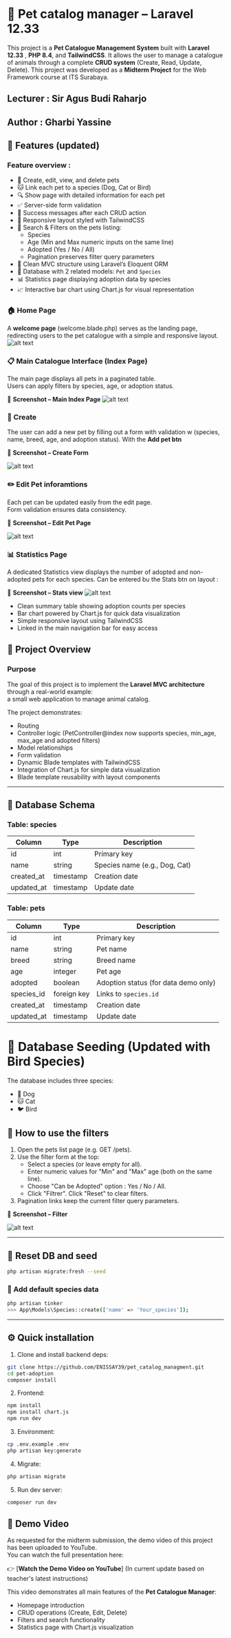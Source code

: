 # 🐾 Pet catalog manager – Laravel 12.33

This project is a **Pet Catalogue Management System** built with **Laravel 12.33** , **PHP 8.4**, and **TailwindCSS**.
It allows the user to manage a catalogue of animals through a complete **CRUD system** (Create, Read, Update, Delete).
This project was developed as a **Midterm Project** for the Web Framework course at ITS Surabaya.

## Lecturer : **Sir Agus Budi Raharjo**

## Author : **Gharbi Yassine**

## 🚀 Features (updated)

### Feature overview :

-   🐶 Create, edit, view, and delete pets
-   🐱 Link each pet to a species (Dog, Cat or Bird)
-   🔍 Show page with detailed information for each pet
-   ✅ Server-side form validation
-   📨 Success messages after each CRUD action
-   🎨 Responsive layout styled with TailwindCSS
-   🔎 Search & Filters on the pets listing:
    -   Species
    -   Age (Min and Max numeric inputs on the same line)
    -   Adopted (Yes / No / All)
    -   Pagination preserves filter query parameters
-   🧩 Clean MVC structure using Laravel’s Eloquent ORM
-   💾 Database with 2 related models: `Pet` and `Species`
-   📊 Statistics page displaying adoption data by species
-   📈 Interactive bar chart using Chart.js for visual representation

### 🏠 Home Page

A **welcome page** (welcome.blade.php) serves as the landing page,
redirecting users to the pet catalogue with a simple and responsive layout.
![alt text](image-1.png)

### 📋 Main Catalogue Interface (Index Page)

The main page displays all pets in a paginated table.  
Users can apply filters by species, age, or adoption status.

📸 **Screenshot – Main Index Page**
![alt text](image-3.png)

### 🐶 Create

The user can add a new pet by filling out a form with validation w (species, name, breed, age, and adoption status).
With the **Add pet btn**

📸 **Screenshot – Create Form**

![alt text](image-4.png)

### ✏️ Edit Pet inforamtions

Each pet can be updated easily from the edit page.  
Form validation ensures data consistency.

📸 **Screenshot – Edit Pet Page**

![alt text](image-5.png)

### 📊 Statistics Page

A dedicated Statistics view displays the number of adopted and non-adopted pets for each species.
Can be entered bu the Stats btn on layout :

📸 **Screenshot – Stats view**
![alt text](image-6.png)

-   Clean summary table showing adoption counts per species
-   Bar chart powered by Chart.js for quick data visualization
-   Simple responsive layout using TailwindCSS
-   Linked in the main navigation bar for easy access

## 🧠 Project Overview

### Purpose

The goal of this project is to implement the **Laravel MVC architecture** through a real-world example:  
a small web application to manage animal catalog.

The project demonstrates:

-   Routing
-   Controller logic (PetController@index now supports species, min_age, max_age and adopted filters)
-   Model relationships
-   Form validation
-   Dynamic Blade templates with TailwindCSS
-   Integration of Chart.js for simple data visualization
-   Blade template reusability with layout components

---

## 🧱 Database Schema

### **Table: species**

| Column     | Type      | Description                   |
| ---------- | --------- | ----------------------------- |
| id         | int       | Primary key                   |
| name       | string    | Species name (e.g., Dog, Cat) |
| created_at | timestamp | Creation date                 |
| updated_at | timestamp | Update date                   |

### **Table: pets**

| Column     | Type        | Description                          |
| ---------- | ----------- | ------------------------------------ |
| id         | int         | Primary key                          |
| name       | string      | Pet name                             |
| breed      | string      | Breed name                           |
| age        | integer     | Pet age                              |
| adopted    | boolean     | Adoption status (for data demo only) |
| species_id | foreign key | Links to `species.id`                |
| created_at | timestamp   | Creation date                        |
| updated_at | timestamp   | Update date                          |

# 🌱 Database Seeding (Updated with Bird Species)

The database includes three species:

-   🐶 Dog
-   🐱 Cat
-   🐦 Bird

## 🔎 How to use the filters

1. Open the pets list page (e.g. GET /pets).
2. Use the filter form at the top:
    - Select a species (or leave empty for all).
    - Enter numeric values for "Min" and "Max" age (both on the same line).
    - Choose "Can be Adopted" option : Yes / No / All.
    - Click "Filtrer". Click "Reset" to clear filters.
3. Pagination links keep the current filter query parameters.

📸 **Screenshot – Filter**

![alt text](image-7.png)

---

## 🧩 Reset DB and seed

```bash
php artisan migrate:fresh --seed
```

### 🐶 Add default species data

```bash
php artisan tinker
>>> App\Models\Species::create(['name' => 'Your_species']);
```

---

## ⚙️ Quick installation

1. Clone and install backend deps:

```bash
git clone https://github.com/ENISSAY39/pet_catalog_managment.git
cd pet-adoption
composer install
```

2. Frontend:

```bash
npm install
npm install chart.js
npm run dev
```

3. Environment:

```bash
cp .env.example .env
php artisan key:generate
```

4. Migrate:

```bash
php artisan migrate
```

5. Run dev server:

```bash
composer run dev
```

## 🎥 Demo Video

As requested for the midterm submission, the demo video of this project has been uploaded to YouTube.  
You can watch the full presentation here:

👉 [**Watch the Demo Video on YouTube**] (In current update based on teacher's latest instructions)

This video demonstrates all main features of the **Pet Catalogue Manager**:

-   Homepage introduction
-   CRUD operations (Create, Edit, Delete)
-   Filters and search functionality
-   Statistics page with Chart.js visualization
